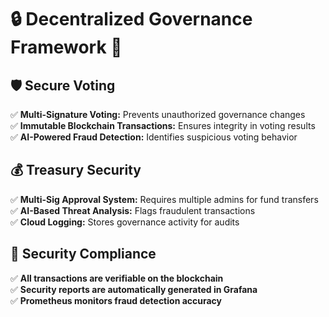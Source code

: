 # 🔒 Decentralized Governance Framework 🚀

## **🛡 Secure Voting**
✅ **Multi-Signature Voting:** Prevents unauthorized governance changes  
✅ **Immutable Blockchain Transactions:** Ensures integrity in voting results  
✅ **AI-Powered Fraud Detection:** Identifies suspicious voting behavior  

## **💰 Treasury Security**
✅ **Multi-Sig Approval System:** Requires multiple admins for fund transfers  
✅ **AI-Based Threat Analysis:** Flags fraudulent transactions  
✅ **Cloud Logging:** Stores governance activity for audits  

## **📜 Security Compliance**
✅ **All transactions are verifiable on the blockchain**  
✅ **Security reports are automatically generated in Grafana**  
✅ **Prometheus monitors fraud detection accuracy**
